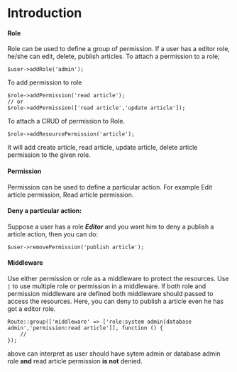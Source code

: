 # Introduction

#### Role
Role can be used to define a group of permission. If a user has a editor role, he/she can edit, delete, publish articles. To attach a permission to a role;
```
$user->addRole('admin');
```
To add permission to role
```
$role->addPermission('read article');
// or 
$role->addPermission(['read article','update article']);
```
To attach a CRUD of permission to Role.
```
$role->addResourcePermission('article');
```
It will add create article, read article, update article, delete article permission to the given role. 

#### Permission
Permission can be used to define a particular action. For example Edit article permission, Read article permission.

#### Deny a particular action:
Suppose a user has a role ***Editor*** and you want him to deny a publish a article action, then you can do:
```
$user->removePermission('publish article');
```
#### Middleware
Use either permission or role as a middleware to protect the resources. Use `|` to use multiple role or permission in a  middleware. If both role and permission middleware are defined both middleware should passed to access the resources. Here, you can deny to publish a article even he has got a editor role.
```
Route::group(['middleware' => ['role:system admin|database admin','permission:read article']], function () {
    //
});
```
above can interpret as user should have sytem admin or database admin role **and** read article permission **is not** denied.